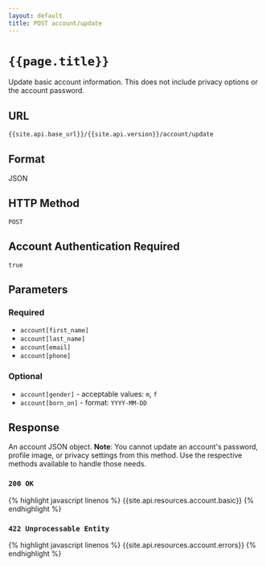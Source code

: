 ```yaml
---
layout: default
title: POST account/update
---
```

# `{{page.title}}`

Update basic account information.  This does not include privacy options or the account password.

## URL

`{{site.api.base_url}}/{{site.api.version}}/account/update`

## Format

JSON

## HTTP Method

`POST`

## Account Authentication Required

`true`
## Parameters

### Required

* `account[first_name]`
* `account[last_name]`
* `account[email]`
* `account[phone]`

### Optional

* `account[gender]` - acceptable values: `m`, `f`
* `account[born_on]` - format: `YYYY-MM-DD`

## Response

An account JSON object.  **Note**: You cannot update an account's password, profile image, or privacy settings from this method.  Use the respective methods available to handle those needs.

### `200 OK`

{% highlight javascript linenos %}
{{site.api.resources.account.basic}}
{% endhighlight %}

### `422 Unprocessable Entity`

{% highlight javascript linenos %}
{{site.api.resources.account.errors}}
{% endhighlight %}
